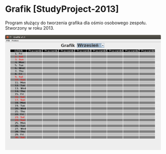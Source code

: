 # Grafik [StudyProject-2013]

Program służący do tworzenia grafika dla ośmio osobowego zespołu. Stworzony w roku 2013.

![alt text](https://github.com/grzesiek2010/grafik/blob/master/grafik.png)

